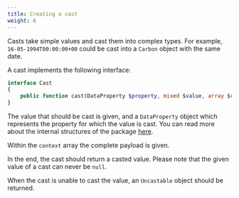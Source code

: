 ```yaml
---
title: Creating a cast
weight: 6
---
```


Casts take simple values and cast them into complex types. For example, `16-05-1994T00:00:00+00` could be cast into a `Carbon` object with the same date.

A cast implements the following interface:

```php
interface Cast
{
    public function cast(DataProperty $property, mixed $value, array $context): mixed;
}
```

The value that should be cast is given, and a `DataProperty` object which represents the property for which the value is cast. You can read more about the internal structures of the package [here](/docs/laravel-data/v2/advanced-usage/internal-structures).

Within the `context` array the complete payload is given.

In the end, the cast should return a casted value. Please note that the given value of a cast can never be `null`.

When the cast is unable to cast the value, an `Uncastable` object should be returned.

